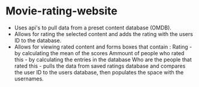 # Movie-rating-website

* Uses api's to pull data from a preset content database (OMDB).
* Allows for rating the selected content and adds the rating with the users ID to the database.
* Allows for viewing rated content and forms boxes that contain :
Rating - by calculating the mean of the scores
Ammount of people who rated this - by calculating the entries in the database
Who are the people that rated this - pulls the data from saved ratings database and compares the user ID to the users database, then populates the space with the usernames.
